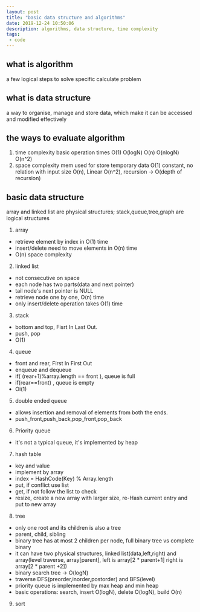 ```yaml
---
layout: post
title: "basic data structure and algorithms"
date: 2019-12-24 10:50:06
description: algorithms, data structure, time complexity
tags: 
 - code
---
```


## what is algorithm
a few logical steps to solve specific calculate problem
## what is data structure
a way to organise, manage and store data, which make it can be accessed and modified effectively
## the ways to evaluate algorithm
1. time complexity
basic operation times
O(1)
O(logN)
O(n)
O(nlogN)
O(n^2)
2. space complexity
mem used for store temporary data
O(1) constant, no relation with input size
O(n), Linear
O(n^2),
recursion -> O(depth of recursion)

## basic data structure
array and linked list are physical structures; stack,queue,tree,graph are logical structures
1. array
- retrieve element by index in O(1) time
- insert/delete need to move elements in O(n) time
- O(n) space complexity
2. linked list
- not consecutive on space
- each node has two parts(data and next pointer)
- tail node's next pointer is NULL
- retrieve node one by one, O(n) time
- only insert/delete operation takes O(1) time
3. stack
- bottom and top, Fisrt In Last Out.
- push, pop
- O(1)
4. queue
- front and rear, First In First Out
- enqueue and dequeue
- if( (rear+1)%array.length == front ), queue is full
- if(rear==front) , queue is empty
- Oi(1)
5. double ended queue
- allows insertion and removal of elements from both the ends.
- push_front,push_back,pop_front,pop_back
6. Priority queue
- it's not a typical queue, it's implemented by heap
7. hash table
- key and value
- implement by array
- index = HashCode(Key) % Array.length
- put, if conflict use list
- get, if not follow the list to check 
- resize, create a new array with larger size, re-Hash current entry and put to new array
8. tree
- only one root and its children is also a tree 
- parent, child, sibling
- binary tree has at most 2 children per node, full binary tree vs complete binary
- it can have two physical structures, linked list(data,left,right) and array(level traverse, array[parent], left is array[2 * parent+1] right is array[2 * parent +2]) 
- binary search tree -> O(logN)
- traverse DFS(preorder,inorder,postorder) and BFS(level)
- priority queue is implemented by max heap and min heap 
- basic operations: search, insert O(logN), delete O(logN), build O(n)
9. sort
